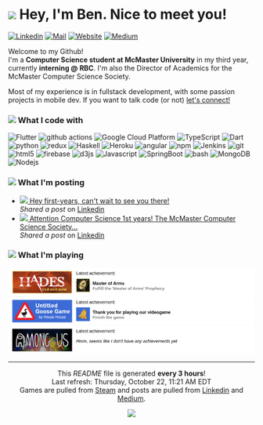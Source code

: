 <h1><img src="https://emojis.slackmojis.com/emojis/images/1500426137/2648/allo-tongue.gif?1500426137" width="30" /> Hey, I'm Ben. Nice to meet you!</h1>

[![Linkedin](https://img.shields.io/badge/-benjaminkostiuk-0077B5?style=flat-square&logo=Linkedin&logoColor=white&link=https://www.linkedin.com/in/benjaminkostiuk/)](https://www.linkedin.com/in/benjaminkostiuk/)
[![Mail](https://img.shields.io/badge/-benkostiuk1-D14836?style=flat-square&logo=Gmail&logoColor=white&link=mailto:benkostiuk1@gmail.com)](mailto:benkostiuk1@gmail.com)
[![Website](https://img.shields.io/badge/-benkostiuk.com-00A82D?style=flat-square&logo=google-chrome&logoColor=white&link=https://www.benkostiuk.com)](https://www.benkostiuk.com)
[![Medium](https://img.shields.io/badge/-@benkostiuk-12100E?style=flat-square&logo=Medium&logoColor=white&link=https://medium.com/@benkostiuk)](https://medium.com/@benkostiuk)

<p>Welcome to my Github! <br/>
I'm a <b>Computer Science student at McMaster University</b> in my third year, currently <b>interning @ RBC</b>. I'm also the Director of Academics for the McMaster Computer Science Society.</p>

<p>Most of my experience is in fullstack development, with some passion projects in mobile dev. If you want to talk code (or not) <a href="https://www.linkedin.com/in/benjaminkostiuk" target="_blank">let's connect!</a></p>

<h3><img src="https://emojis.slackmojis.com/emojis/images/1572027745/6842/blob_derpy.png?1572027745" width="24"/> What I code with </h3>
<p>
    <img alt="Flutter" src="https://img.shields.io/badge/-Flutter-2196f3?style=flat-square&logo=flutter&logoColor=white" />
    <img alt="github actions" src="https://img.shields.io/badge/-Github_Actions-2088FF?style=flat-square&logo=github-actions&logoColor=white" />
    <img alt="Google Cloud Platform" src="https://img.shields.io/badge/-Google_Cloud_Platform-1a73e8?style=flat-square&logo=google-cloud&logoColor=white" />
    <img alt="TypeScript" src="https://img.shields.io/badge/-TypeScript-007ACC?style=flat-square&logo=typescript&logoColor=white" />
    <img alt="Dart" src="https://img.shields.io/badge/-Dart-0175C2?style=flat-square&logo=dart&logoColor=white" />
    <img alt="python" src="https://img.shields.io/badge/-python-306998?style=flat-square&logo=python&logoColor=white" />
    <img alt="redux" src="https://img.shields.io/badge/-Redux-764ABC?style=flat-square&logo=redux&logoColor=white" />
    <img alt="Haskell" src="https://img.shields.io/badge/-Haskell-5D4F85?style=flat-square&logo=haskell&logoColor=white" />
    <img alt="Heroku" src="https://img.shields.io/badge/-Heroku-430098?style=flat-square&logo=heroku&logoColor=white" />
    <img alt="angular" src="https://img.shields.io/badge/-Angular-DD0031?style=flat-square&logo=angular&logoColor=white" />
    <img alt="npm" src="https://img.shields.io/badge/-NPM-CB3837?style=flat-square&logo=npm&logoColor=white" />
    <img alt="Jenkins" src="https://img.shields.io/badge/-Jenkins-D24939?style=flat-square&logo=jenkins&logoColor=white" />
    <img alt="git" src="https://img.shields.io/badge/-Git-F05032?style=flat-square&logo=git&logoColor=white" />
    <img alt="html5" src="https://img.shields.io/badge/-HTML5-E34F26?style=flat-square&logo=html5&logoColor=white" />
    <img alt="firebase" src="https://img.shields.io/badge/-Firebase-F57C00?style=flat-square&logo=firebase&logoColor=white" />
    <img alt="d3js" src="https://img.shields.io/badge/-D3.js-F9A03C?style=flat-square&logo=d3.js&logoColor=white" />
    <img alt="Javascript" src="https://img.shields.io/badge/-JavaScript-e0b428?style=flat-square&logo=Javascript&logoColor=white" />
    <img alt="SpringBoot" src="https://img.shields.io/badge/-Spring Boot-6db33f?style=flat-square&logo=spring&logoColor=white" />
    <img alt="bash" src="https://img.shields.io/badge/-bash-4EAA25?style=flat-square&logo=GNU-bash&logoColor=white" />
    <img alt="MongoDB" src="https://img.shields.io/badge/-MongoDB-13aa52?style=flat-square&logo=mongodb&logoColor=white" />
    <img alt="Nodejs" src="https://img.shields.io/badge/-Nodejs-43853d?style=flat-square&logo=Node.js&logoColor=white" />
</p>
<h3><img src="https://emojis.slackmojis.com/emojis/images/1572027736/6827/blob_aww.png?1572027736" width="24"/> What I'm posting</h3>
<ul>
        <li><img src="https:&#x2F;&#x2F;www.flaticon.com&#x2F;svg&#x2F;static&#x2F;icons&#x2F;svg&#x2F;124&#x2F;124011.svg" width="16"><a href="https:&#x2F;&#x2F;www.linkedin.com&#x2F;feed&#x2F;update&#x2F;urn:li:activity:6716500148807110656"> Hey first-years, can&#39;t wait to see you there!</a><br/><i>Shared a post</i> on <a href="https:&#x2F;&#x2F;www.linkedin.com&#x2F;in&#x2F;benjaminkostiuk">Linkedin</a></li>
        <li><img src="https:&#x2F;&#x2F;www.flaticon.com&#x2F;svg&#x2F;static&#x2F;icons&#x2F;svg&#x2F;124&#x2F;124011.svg" width="16"><a href="https:&#x2F;&#x2F;www.linkedin.com&#x2F;feed&#x2F;update&#x2F;urn:li:activity:6714314232378216448"> Attention Computer Science 1st years! The McMaster Computer Science Society...</a><br/><i>Shared a post</i> on <a href="https:&#x2F;&#x2F;www.linkedin.com&#x2F;in&#x2F;benjaminkostiuk">Linkedin</a></li>
</ul>

<h3><img src="https://emojis.slackmojis.com/emojis/images/1572027842/6925/blob_sunglasses.png?1572027842" width="24"/> What I'm playing</h3>
<p>
        <a target="_blank" href="https://store.steampowered.com/app/1145360"><img alt="Hades" src=".&#x2F;assets&#x2F;images&#x2F;Hades.png" /></a>
        <a target="_blank" href="https://store.steampowered.com/app/837470"><img alt="Untitled Goose Game" src=".&#x2F;assets&#x2F;images&#x2F;Untitled Goose Game.png" /></a>
        <a target="_blank" href="https://store.steampowered.com/app/945360"><img alt="Among Us" src=".&#x2F;assets&#x2F;images&#x2F;Among Us.png" /></a>
</p>

-------
<p align="center">
    This <i>README</i> file is generated <b>every 3 hours</b>!
    <br/>Last refresh: Thursday, October 22, 11:21 AM EDT
    <br/>Games are pulled from <a href="https://store.steampowered.com/" target="_blank">Steam</a> and posts are pulled from <a href="https://www.linkedin.com/" target="_blank">Linkedin</a> and <a href="https://medium.com/" target="_blank">Medium</a>.</p>
<p align="center">
    <img src="https://github.com/thmsgbrt/thmsgbrt/workflows/README%20build/badge.svg" />
</p>
